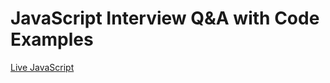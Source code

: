 # JavaScript Interview Q&A with Code Examples

[Live JavaScript](https://javascript-answer.netlify.app/)

